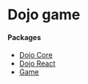 # Dojo game

#### Packages

-   [Dojo Core](./dojo/core)
-   [Dojo React](./dojo/react/)
-   [Game](./game)
